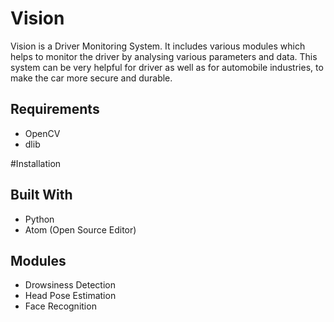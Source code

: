 # Vision
Vision is a Driver Monitoring System. It includes various modules which helps to monitor the driver by analysing various parameters and data. This system can be very helpful for driver as well as for automobile industries, to make the car more secure and durable.
## Requirements
- OpenCV
- dlib

#Installation
## Built With
- Python
- Atom (Open Source Editor)

## Modules
- Drowsiness Detection
- Head Pose Estimation
- Face Recognition



